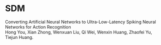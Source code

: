 # SDM
Converting Artificial Neural Networks to Ultra-Low-Latency Spiking Neural Networks for Action Recognition<br />
Hong You, Xian Zhong, Wenxuan Liu, Qi Wei, Wenxin Huang, Zhaofei Yu, Tiejun Huang.
